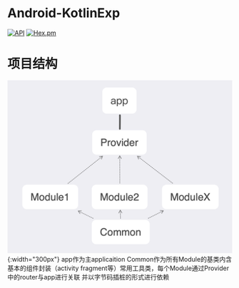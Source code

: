 # Android-KotlinExp
[![API](https://img.shields.io/badge/API-19%2B-brightgreen.svg?style=flat)](https://android-arsenal.com/api?level=19)
[![Hex.pm](https://img.shields.io/hexpm/l/plug.svg)](https://github.com/yichen454/Android-KotlinExp/blob/master/LICENSE)

# 项目结构
![Image text](https://raw.githubusercontent.com/yichen454/Android-KotlinExp/master/doc/structure.png){:width="300px"}
app作为主applicaition Common作为所有Module的基类内含基本的组件封装（activity fragment等）常用工具类，每个Module通过Provider中的router与app进行关联
并以字节码插桩的形式进行依赖
